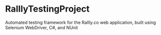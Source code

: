 # RalllyTestingProject
Automated testing framework for the Rallly.co web application, built using Selenium WebDriver, C#, and NUnit
